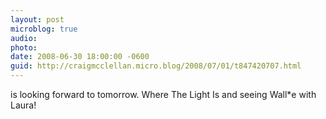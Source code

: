 ```yaml
---
layout: post
microblog: true
audio: 
photo: 
date: 2008-06-30 18:00:00 -0600
guid: http://craigmcclellan.micro.blog/2008/07/01/t847420707.html
---
```

is looking forward to tomorrow.  Where The Light Is and seeing Wall*e with Laura!
